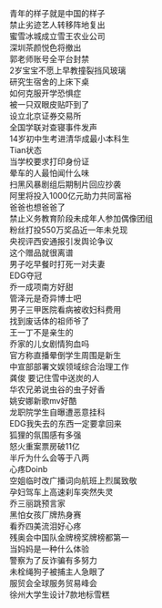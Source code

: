 青年的样子就是中国的样子  
禁止劣迹艺人转移阵地复出  
蜜雪冰城成立雪王农业公司  
深圳茶颜悦色将撤出  
郭老师账号全平台封禁  
2岁宝宝不愿上早教撞裂挡风玻璃  
研究生宿舍的上床下桌  
如何克服开学恐惧症  
被一只双眼皮贴吓到了  
设立北京证券交易所  
全国学联对查寝事件发声  
14岁初中生考进清华成最小本科生  
Tian状态  
当学校要求打印身份证  
晕车的人最怕闻什么味  
扫黑风暴剧组后期制片回应抄袭  
阿里将投入1000亿元助力共同富裕  
爸爸也想爸爸了  
禁止义务教育阶段未成年人参加偶像团组  
粉丝打投550万奖品近一年未兑现  
央视评西安通报引发舆论争议  
这个赠品就很离谱  
男子吃早餐时打死一对夫妻  
EDG夺冠  
乔一成项南方好甜  
管泽元是奇异博士吧  
男子三甲医院看病被收妇科费用  
找到废话体的祖师爷了  
王一丁不是亲生的  
乔家的儿女剧情狗血吗  
官方称直播晕倒学生周围是新生  
中宣部部署文娱领域综合治理工作  
龚俊 要记住雪中送炭的人  
华农兄弟说虫谷的虫子好香  
姚安娜新歌mv好酷  
龙职院学生自曝遭恶意挂科  
EDG我失去的东西一定要拿回来  
狐狸的氛围感有多强  
怒火重案票房破11亿  
半斤为什么会等于八两  
心疼Doinb  
空姐临时改广播词向航班上烈属致敬  
孕妇驾车上高速刹车突然失灵  
乔三丽跳预言家  
黑怕女孩厂牌热身赛  
看乔四美流泪好心疼  
残奥会中国队金牌榜奖牌榜都第一  
当妈妈是一种什么体验  
警察为了反诈骗有多努力  
未栓绳狗子被捕主人急眼了  
服贸会全球服务贸易峰会  
徐州大学生设计7款地标雪糕  
